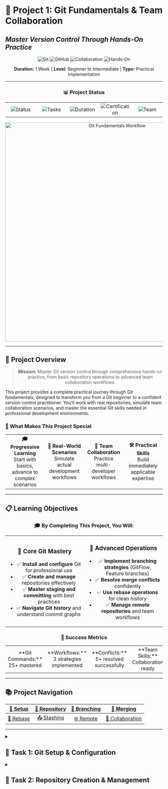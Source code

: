 # 🚀 Project 1: Git Fundamentals & Team Collaboration
## *Master Version Control Through Hands-On Practice*

<div align="center">

![Git](https://img.shields.io/badge/Git-F05032?style=for-the-badge&logo=git&logoColor=white)
![GitHub](https://img.shields.io/badge/GitHub-181717?style=for-the-badge&logo=github&logoColor=white)
![Collaboration](https://img.shields.io/badge/Team_Collaboration-4CAF50?style=for-the-badge&logo=git&logoColor=white)
![Hands-On](https://img.shields.io/badge/Hands--On_Project-FF6B35?style=for-the-badge&logo=terminal&logoColor=white)

**Duration:** 1 Week | **Level:** Beginner to Intermediate | **Type:** Practical Implementation

---

### 📊 **Project Status**
<table>
<tr>
<td align="center" width="20%">
<img src="https://img.shields.io/badge/📅-Active-green?style=for-the-badge" alt="Status"/>
</td>
<td align="center" width="20%">
<img src="https://img.shields.io/badge/🎯-8_Tasks-blue?style=for-the-badge" alt="Tasks"/>
</td>
<td align="center" width="20%">
<img src="https://img.shields.io/badge/⏱️-40_Hours-orange?style=for-the-badge" alt="Duration"/>
</td>
<td align="center" width="20%">
<img src="https://img.shields.io/badge/🏆-Certification-purple?style=for-the-badge" alt="Certification"/>
</td>
<td align="center" width="20%">
<img src="https://img.shields.io/badge/👥-Team_Ready-success?style=for-the-badge" alt="Team"/>
</td>
</tr>
</table>

<img src="./images/git-fundamentals-workflow.svg" alt="Git Fundamentals Workflow" width="700"/>

</div>

---

## 🎯 Project Overview

<div align="center">

> **Mission:** Master Git version control through comprehensive hands-on practice, from basic repository operations to advanced team collaboration workflows.

</div>

This project provides a complete practical journey through Git fundamentals, designed to transform you from a Git beginner to a confident version control practitioner. You'll work with real repositories, simulate team collaboration scenarios, and master the essential Git skills needed in professional development environments.

### 🌟 **What Makes This Project Special**

<table>
<tr>
<td align="center" width="25%">
<strong>🎓 Progressive Learning</strong><br/>
Start with basics, advance to complex scenarios
</td>
<td align="center" width="25%">
<strong>🔄 Real-World Scenarios</strong><br/>
Simulate actual development workflows
</td>
<td align="center" width="25%">
<strong>🤝 Team Collaboration</strong><br/>
Practice multi-developer workflows
</td>
<td align="center" width="25%">
<strong>🛠️ Practical Skills</strong><br/>
Build immediately applicable expertise
</td>
</tr>
</table>

---

## 📋 Learning Objectives

<div align="center">

### 🎓 **By Completing This Project, You Will:**

<table>
<tr>
<td align="center" width="50%">

### 🧠 **Core Git Mastery**
- ✅ **Install and configure** Git for professional use
- ✅ **Create and manage** repositories effectively
- ✅ **Master staging and committing** with best practices
- ✅ **Navigate Git history** and understand commit graphs

</td>
<td align="center" width="50%">

### 🌿 **Advanced Operations**
- ✅ **Implement branching strategies** (GitFlow, Feature branches)
- ✅ **Resolve merge conflicts** confidently
- ✅ **Use rebase operations** for clean history
- ✅ **Manage remote repositories** and team workflows

</td>
</tr>
</table>

### 🎯 **Success Metrics**

<table>
<tr>
<td align="center" width="25%">**Git Commands:** 25+ mastered</td>
<td align="center" width="25%">**Workflows:** 3 strategies implemented</td>
<td align="center" width="25%">**Conflicts:** 5+ resolved successfully</td>
<td align="center" width="25%">**Team Skills:** Collaboration ready</td>
</tr>
</table>

</div>

---

## 📚 Project Navigation

<div align="center">

| [🔧 Setup](#-task-1-git-setup--configuration) | [📁 Repository](#-task-2-repository-creation--management) | [🌿 Branching](#-task-3-branching-strategies) | [🔀 Merging](#-task-4-merge-operations--conflict-resolution) |
|:---:|:---:|:---:|:---:|
| [🔄 Rebase](#-task-5-rebase--history-management) | [📤 Stashing](#-task-6-stashing--temporary-changes) | [🌐 Remote](#-task-7-remote-repositories) | [🤝 Collaboration](#-task-8-team-collaboration-workflows) |

</div>

---
<details>
<summary><h2>🔧 Task 1: Git Setup & Configuration</h2></summary>

<div align="center">

### 🎯 **Objective:** Install Git and configure it for professional development

</div>

### 📋 **Task Overview**
Set up Git on your system with proper configuration for professional development work. This includes installation, global configuration, and understanding Git's internal structure.

### 🛠️ **Implementation Steps**

#### 1.1 Git Installation

<details>
<summary><strong>📦 Installation Commands</strong></summary>

```bash
# Amazon Linux / CentOS / RHEL
sudo yum update -y
sudo yum install git -y

# Ubuntu / Debian
sudo apt update
sudo apt install git -y

# macOS (using Homebrew)
brew install git

# Windows (using Chocolatey)
choco install git

# Verify installation
git --version
```

</details>

#### 1.2 Global Configuration

<details>
<summary><strong>⚙️ Configuration Setup</strong></summary>

```bash
# Essential configuration
git config --global user.name "Your Full Name"
git config --global user.email "your.email@company.com"
git config --global init.defaultBranch main

# Enhanced configuration for productivity
git config --global core.editor "code --wait"  # VS Code
git config --global merge.tool vimdiff
git config --global color.ui auto
git config --global push.default simple
git config --global pull.rebase false

# Useful aliases
git config --global alias.st status
git config --global alias.co checkout
git config --global alias.br branch
git config --global alias.ci commit
git config --global alias.unstage 'reset HEAD --'
git config --global alias.last 'log -1 HEAD'
git config --global alias.visual '!gitk'

# View all configuration
git config --list
git config --global --list
```

</details>

#### 1.3 Understanding Git Structure

<details>
<summary><strong>🏗️ Git Architecture Exploration</strong></summary>

```bash
# Create a test directory
mkdir ~/git-learning-lab
cd ~/git-learning-lab

# Initialize repository
git init

# Explore .git directory structure
ls -la .git/
tree .git/ || find .git/ -type f | head -15

# Understanding key directories
echo "Exploring Git internals:"
echo "- .git/objects/: Git object database"
echo "- .git/refs/: References (branches, tags)"
echo "- .git/HEAD: Current branch pointer"
echo "- .git/config: Repository-specific config"
echo "- .git/hooks/: Git hooks for automation"
```

</details>

### ✅ **Completion Checklist**
- [ ] Git installed and version verified
- [ ] Global user configuration set
- [ ] Editor and merge tool configured
- [ ] Useful aliases created
- [ ] Git directory structure understood

---

</details>

<details>
<summary><h2>📁 Task 2: Repository Creation & Management</h2></summary>

<div align="center">

### 🎯 **Objective:** Master repository initialization, file tracking, and commit operations

</div>

### 📋 **Task Overview**
Learn to create repositories, understand the three-tree architecture, and master the fundamental Git workflow of staging and committing changes.

### 🛠️ **Implementation Steps**

#### 2.1 Repository Initialization

<details>
<summary><strong>🚀 Creating Your First Repository</strong></summary>

```bash
# Create project directory
mkdir ~/git-fundamentals-project
cd ~/git-fundamentals-project

# Initialize Git repository
git init

# Check repository status
git status

# Create initial project structure
mkdir -p {src,docs,tests,config,scripts}
echo "# Git Fundamentals Project" > README.md
echo "A comprehensive project to master Git fundamentals" >> README.md
echo "" >> README.md
echo "## Project Structure" >> README.md
echo "- src/: Source code files" >> README.md
echo "- docs/: Documentation" >> README.md
echo "- tests/: Test files" >> README.md
echo "- config/: Configuration files" >> README.md
echo "- scripts/: Utility scripts" >> README.md

# Create sample files
echo "print('Hello, Git World!')" > src/main.py
echo "def test_main(): pass" > tests/test_main.py
echo "# Project Documentation" > docs/README.md
echo "app.debug = True" > config/settings.py
echo "#!/bin/bash\necho 'Build script'" > scripts/build.sh
chmod +x scripts/build.sh
```

</details>

#### 2.2 Understanding Git States

<details>
<summary><strong>📊 Three-Tree Architecture Practice</strong></summary>

```bash
# Check current status
git status

# Understand file states
echo "=== Git File States ==="
echo "1. Untracked: New files Git doesn't know about"
echo "2. Modified: Changed files in working directory"
echo "3. Staged: Files ready for commit"
echo "4. Committed: Files saved in Git history"

# Stage files individually
git add README.md
git status

# Stage multiple files
git add src/main.py tests/test_main.py
git status

# Stage all files
git add .
git status

# Unstage a file
git reset HEAD config/settings.py
git status

# Stage it back
git add config/settings.py
git status
```

</details>

#### 2.3 Commit Operations

<details>
<summary><strong>💾 Creating Meaningful Commits</strong></summary>

```bash
# First commit
git commit -m "Initial commit: Add project structure and core files

- Add README with project description
- Create source code structure (src/, tests/, docs/)
- Add sample Python files and configuration
- Include build script for automation"

# Check commit history
git log
git log --oneline
git log --graph --oneline --all

# Make additional changes
echo "# Installation Guide" > docs/INSTALL.md
echo "pip install -r requirements.txt" >> docs/INSTALL.md
echo "requests==2.28.1" > requirements.txt

# Stage and commit with different methods
git add docs/INSTALL.md
git commit -m "docs: Add installation guide"

# Commit with automatic staging of modified files
echo "flask==2.3.2" >> requirements.txt
git commit -am "deps: Add Flask dependency to requirements"

# View detailed commit information
git show HEAD
git show HEAD~1
git show --stat HEAD
```

</details>

#### 2.4 Working Directory Operations

<details>
<summary><strong>🔍 File Management and Status</strong></summary>

```bash
# Create and modify files
echo "# API Documentation" > docs/API.md
echo "import requests" >> src/main.py
echo "# TODO: Add error handling" >> src/main.py

# Check detailed status
git status
git status --short
git status --porcelain

# View differences
git diff                    # Working directory vs staging
git diff --staged          # Staging vs last commit
git diff HEAD              # Working directory vs last commit

# Add and check differences
git add docs/API.md
git diff --staged

# Commit changes
git add src/main.py
git commit -m "feat: Add API documentation and enhance main.py

- Add API documentation template
- Import requests library in main.py
- Add TODO for error handling"

# View commit history with details
git log --stat
git log --patch -2
git log --graph --pretty=format:'%h -%d %s (%cr) <%an>' --abbrev-commit
```

</details>

### ✅ **Completion Checklist**
- [ ] Repository initialized successfully
- [ ] Project structure created
- [ ] File staging operations mastered
- [ ] Multiple commits created with good messages
- [ ] Git status and diff commands understood
- [ ] Commit history navigation practiced

---

</details>
